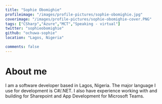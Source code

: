 ```yaml
---
title: "Sophie Obomighie"
profileimage: "/images/profile-pictures/sophie-obomighie.jpg"
coverimage: "/images/profile-pictures/sophie-obomighie-cover.PNG"
tags: ["CSharp","Azure","MCT","Speaking - virtual"]
twitter: "sophieobomighie"
github: "ochuwa-sophie"
location: "Lagos, Nigeria"

comments: false
---
```

# About me
I am a software developer based in Lagos, Nigeria. The major language I use for development is C#/.NET. I also have experience working with and building for Sharepoint and App Development for Microsoft Teams.
